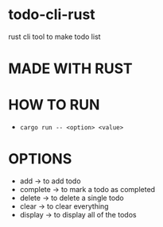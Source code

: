 # todo-cli-rust
rust cli tool to make todo list 

# MADE WITH RUST

# HOW TO RUN
- `cargo run -- <option> <value>`

# OPTIONS
- add -> to add todo
- complete -> to mark a todo as completed
- delete -> to delete a single todo
- clear -> to clear everything
- display -> to display all of the todos
